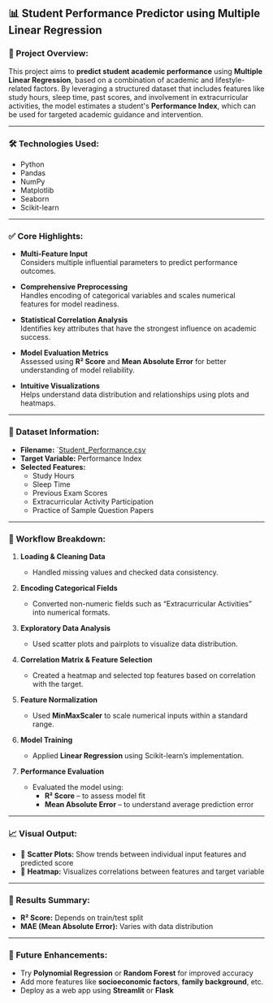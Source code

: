 ## 📊 Student Performance Predictor using Multiple Linear Regression

### 📝 Project Overview:

This project aims to **predict student academic performance** using **Multiple Linear Regression**, based on a combination of academic and lifestyle-related factors. By leveraging a structured dataset that includes features like study hours, sleep time, past scores, and involvement in extracurricular activities, the model estimates a student's **Performance Index**, which can be used for targeted academic guidance and intervention.

---

### 🛠️ Technologies Used:

- Python  
- Pandas  
- NumPy  
- Matplotlib  
- Seaborn  
- Scikit-learn

---

### ✅ Core Highlights:

- **Multi-Feature Input**  
  Considers multiple influential parameters to predict performance outcomes.

- **Comprehensive Preprocessing**  
  Handles encoding of categorical variables and scales numerical features for model readiness.

- **Statistical Correlation Analysis**  
  Identifies key attributes that have the strongest influence on academic success.

- **Model Evaluation Metrics**  
  Assessed using **R² Score** and **Mean Absolute Error** for better understanding of model reliability.

- **Intuitive Visualizations**  
  Helps understand data distribution and relationships using plots and heatmaps.

---

### 📂 Dataset Information:

- **Filename:** `[Student_Performance.csv](https://github.com/sathvika0307/Student-Performance-Analysis-using-Multiple-Linear-Regression/blob/main/Student_Performance.csv)
- **Target Variable:** Performance Index  
- **Selected Features:**
  - Study Hours  
  - Sleep Time  
  - Previous Exam Scores  
  - Extracurricular Activity Participation  
  - Practice of Sample Question Papers

---

### 🔁 Workflow Breakdown:

1. **Loading & Cleaning Data**  
   - Handled missing values and checked data consistency.

2. **Encoding Categorical Fields**  
   - Converted non-numeric fields such as “Extracurricular Activities” into numerical formats.

3. **Exploratory Data Analysis**  
   - Used scatter plots and pairplots to visualize data distribution.

4. **Correlation Matrix & Feature Selection**  
   - Created a heatmap and selected top features based on correlation with the target.

5. **Feature Normalization**  
   - Used **MinMaxScaler** to scale numerical inputs within a standard range.

6. **Model Training**  
   - Applied **Linear Regression** using Scikit-learn’s implementation.

7. **Performance Evaluation**  
   - Evaluated the model using:
     - **R² Score** – to assess model fit  
     - **Mean Absolute Error** – to understand average prediction error

---

### 📈 Visual Output:

- 🔹 **Scatter Plots:** Show trends between individual input features and predicted score  
- 🔹 **Heatmap:** Visualizes correlations between features and target variable

---

### 🧪 Results Summary:

- **R² Score:** Depends on train/test split  
- **MAE (Mean Absolute Error):** Varies with data distribution

---

### 🔮 Future Enhancements:

- Try **Polynomial Regression** or **Random Forest** for improved accuracy  
- Add more features like **socioeconomic factors**, **family background**, etc.  
- Deploy as a web app using **Streamlit** or **Flask**

